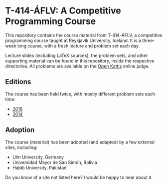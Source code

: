 # T-414-ÁFLV: A Competitive Programming Course

This repository contains the course material from T-414-ÁFLV, a competitive
programming course taught at Reykjavík University, Iceland. It is a three-week
long course, with a fresh lecture and problem set each day.

Lecture slides (including LaTeX sources), the problem sets, and other
supporting material can be found in this repository, inside the respective
directories. All problems are available on the [Open
Kattis](https://open.kattis.com/) online judge.

## Editions
The course has been held twice, with mostly different problem sets each time:

- [2016](https://github.com/SuprDewd/T-414-AFLV/tree/2016)
- [2014](https://github.com/SuprDewd/T-414-AFLV/tree/2014)

## Adoption
The course (material) has been adopted (and adapted) by a few external sites, including:
- Ulm University, Germany
- Universidad Mayor de San Simón, Bolivia
- Habib University, Pakistan

Do you know of a site not listed here? I would be happy to hear about it.
